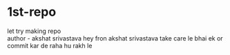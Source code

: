 # 1st-repo
let try making repo
<br>
author - akshat srivastava
hey fron akshat srivastava take care 
le bhai ek or commit kar de raha hu rakh le 
